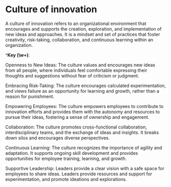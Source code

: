 # Culture of innovation

A culture of innovation refers to an organizational environment that encourages and supports the creation, exploration, and implementation of new ideas and approaches. It is a mindset and set of practices that foster creativity, risk-taking, collaboration, and continuous learning within an organization.

^**Key (\w+)**:

Openness to New Ideas: The culture values and encourages new ideas from all people, where individuals feel comfortable expressing their thoughts and suggestions without fear of criticism or judgment.

Embracing Risk-Taking: The culture encourages calculated experimentation, and views failure as an opportunity for learning and growth, rather than a reason for punishment.

Empowering Employees: The culture empowers employees to contribute to innovation efforts and provides them with the autonomy and resources to pursue their ideas, fostering a sense of ownership and engagement.

Collaboration: The culture promotes cross-functional collaboration, interdisciplinary teams, and the exchange of ideas and insights. It breaks down silos and encourages diverse perspectives.

Continuous Learning: The culture recognizes the importance of agility and adaptation. It supports ongoing skill development and provides opportunities for employee training, learning, and growth.

Supportive Leadership: Leaders provide a clear vision with a safe space for employees to share ideas. Leaders provide resources and support for experimentation, and promote ideations and explorations.
